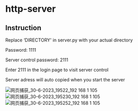 # http-server

## Instruction
Replace ‘DIRECTORY' in server.py with your actual directory

Password: 1111

Server control password: 2111

Enter 2111 in the login page to visit server control

Server adress will auto copied when you start the server

![网页捕获_30-6-2023_19522_192 168 1 105](https://github.com/chengjunmun/http-server/assets/67407784/371f3445-57d1-4d76-92f5-5956476b7a7e)
![网页捕获_30-6-2023_195230_192 168 1 105](https://github.com/chengjunmun/http-server/assets/67407784/e077fb5b-0ea8-4388-a0d6-932ebadf4508)
![网页捕获_30-6-2023_195252_192 168 1 105](https://github.com/chengjunmun/http-server/assets/67407784/23df7adb-d7b0-4ee2-851e-144905dc908d)
